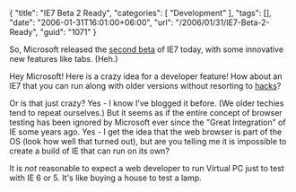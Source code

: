 {
	"title": "IE7 Beta 2 Ready",
	"categories": [
		"Development"
	],
	"tags": [],
	"date": "2006-01-31T16:01:00+06:00",
	"url": "/2006/01/31/IE7-Beta-2-Ready",
	"guid": "1071"
}

So, Microsoft released the <a href="http://www.microsoft.com/windows/IE/ie7/ie7betaredirect.mspx">second beta</a> of IE7 today, with some innovative new features like tabs. (Heh.) 

Hey Microsoft! Here is a crazy idea for a developer feature! How about an IE7 that you can run along with older versions without resorting to <a href="http://www.dotnetjunkies.com/WebLog/daveadamson/archive/2005/09/10/132462.aspx">hacks</a>?

Or is that just crazy? Yes - I know I've blogged it before. (We older techies tend to repeat ourselves.) But it seems as if the entire concept of browser testing has been ignored by Microsoft ever since the "Great Integration" of IE some years ago. Yes - I get the idea that the web browser is part of the OS (look how well that turned out), but are you telling me it is impossible to create a build of IE that can run on its own?

It is <i>not</i> reasonable to expect a web developer to run Virtual PC just to test with IE 6 or 5. It's like buying a house to test a lamp.